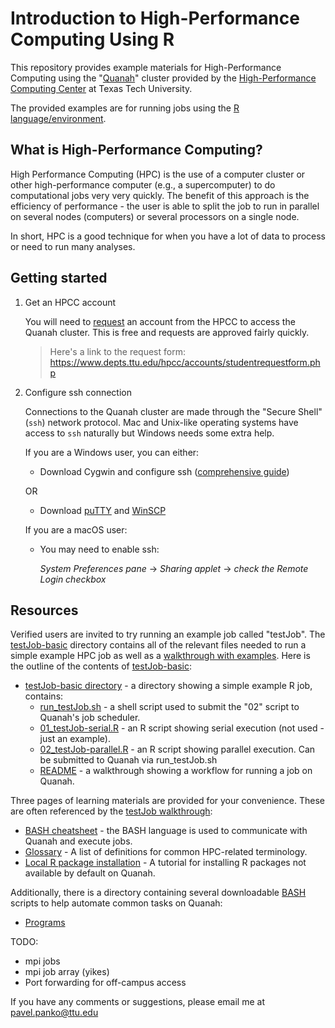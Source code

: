 # Introduction to High-Performance Computing Using R 
This repository provides example materials for High-Performance Computing using the "[Quanah](https://www.depts.ttu.edu/hpcc/operations/equipment.php)" cluster provided by the [High-Performance Computing Center](https://www.depts.ttu.edu/hpcc/) at Texas Tech University.

The provided examples are for running jobs using the [R language/environment](https://www.r-project.org/about.html). 

## What is High-Performance Computing? 
High Performance Computing (HPC) is the use of a computer cluster or other high-performance computer (e.g., a supercomputer) to do computational jobs very very quickly. The benefit of this approach is the efficiency of performance - the user is able to split the job to run in parallel on several nodes (computers) or several processors on a single node.   

In short, HPC is a good technique for when you have a lot of data to process or need to run many analyses. 

## Getting started 

1. Get an HPCC account

    You will need to [request](https://www.depts.ttu.edu/hpcc/accounts/facultyrequest.php) an account from the HPCC to access the Quanah cluster. This is free and requests are approved fairly quickly. 

   > Here's a link to the request form: 
https://www.depts.ttu.edu/hpcc/accounts/studentrequestform.php
 
2. Configure ssh connection

    Connections to the Quanah cluster are made through the "Secure Shell" (`ssh`) network protocol. Mac and Unix-like operating systems have access to `ssh` naturally but Windows needs some extra help.   
 
   If you are a Windows user, you can either:
      * Download Cygwin and configure ssh ([comprehensive guide](https://docs.oracle.com/cd/E24628_01/install.121/e22624/preinstall_req_cygwin_ssh.htm#EMBSC150)) 

      OR

      * Download [puTTY](https://www.putty.org/) and [WinSCP](https://winscp.net/eng/download.php)
 
   If you are a macOS user: 
      * You may need to enable ssh: 
      
          *System Preferences pane* → *Sharing applet* → *check the Remote Login checkbox*

## Resources 

Verified users are invited to try running an example job called "testJob". The [testJob-basic](https://github.com/ppanko/intro-to-hpc/tree/master/testJob-basic) directory contains all of the relevant files needed to run a simple example HPC job as well as a [walkthrough with examples](https://github.com/ppanko/intro-to-hpc/blob/master/testJob-basic/README.md). Here is the outline of the contents of [testJob-basic](https://github.com/ppanko/intro-to-hpc/tree/master/testJob-basic):

* [testJob-basic directory](https://github.com/ppanko/intro-to-hpc/tree/master/testJob-basic) - a directory showing a simple example R job, contains: 
    * [run_testJob.sh](https://github.com/ppanko/intro-to-hpc/blob/master/testJob-basic/02_testJob-parallel.R) - a shell script used to submit the "02" script to Quanah's job scheduler. 
    * [01_testJob-serial.R](https://github.com/ppanko/intro-to-hpc/blob/master/testJob-basic/01_testJob-serial.R) - an R script showing serial execution (not used - just an example). 
    * [02_testJob-parallel.R](https://github.com/ppanko/intro-to-hpc/blob/master/testJob-basic/02_testJob-parallel.R) - an R script showing parallel execution. Can be submitted to Quanah via run_testJob.sh
    * [README](https://github.com/ppanko/intro-to-hpc/blob/master/testJob-basic/README.md) - a walkthrough showing a workflow for running a job on Quanah.

Three pages of learning materials are provided for your convenience. These are often referenced by the [testJob walkthrough](https://github.com/ppanko/intro-to-hpc/blob/master/testJob-basic/README.md):  

* [BASH cheatsheet](https://github.com/ppanko/intro-to-hpc/blob/master/BASH-cheatsheet.md) - the BASH language is used to communicate with Quanah and execute jobs. 
* [Glossary](https://github.com/ppanko/intro-to-hpc/blob/master/Glossary.md) - A list of definitions for common HPC-related terminology. 
* [Local R package installation](https://github.com/ppanko/intro-to-hpc/blob/master/local-R-packages.md) - A tutorial for installing R packages not available by default on Quanah. 
 
Additionally, there is a directory containing several downloadable [BASH](https://github.com/ppanko/intro-to-hpc/blob/master/BASH-cheatsheet.md) scripts to help automate common tasks on Quanah: 

* [Programs](https://github.com/ppanko/intro-to-hpc/tree/master/programs) 
 
 TODO:
 * mpi jobs
 * mpi job array (yikes)
 * Port forwarding for off-campus access 
    
If you have any comments or suggestions, please email me at pavel.panko@ttu.edu
